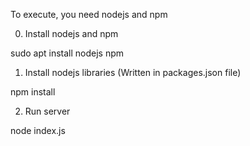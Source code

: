 To execute, you need nodejs and npm

0. Install nodejs and npm 

sudo apt install nodejs npm 

1. Install nodejs libraries (Written in packages.json file)

npm install 

2. Run server 

node index.js
